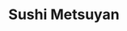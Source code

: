 ---
layout: place
title: "Sushi Metsuyan"
permalink: /new-jersey/teaneck/sushi-metsuyan.html
stateAbbr: NJ
stateName: New Jersey
cityName: Teaneck
seo:
  name: "Sushi Metsuyan"
  type: Restaurant
  links: http://www.metsuyanteaneck.com/
description: "Sushi Metsuyan serves delicious sushi in Teaneck, New Jersey. Try fresh Japanese dishes for a great dining experience. "
place_id: ChIJj6hCU-vwwokRHFNZAc1UfH0
photos:
  - name: >-
      places/ChIJj6hCU-vwwokRHFNZAc1UfH0/photos/AeeoHcJjg-u_0AABklyz60vvlqJFEmHxax8OwaSImEt3wV6Byg3M0HZMhtfCCwrKaTDWW6WQUarrum9tSU29j2iURXuUmFR-0cCbu5U4dZU8Rg3vwxbuq1PV7FYHxVDzlB9zcs3EILhnij7CAIZxMwqeHFZTAzu1zHp3dEGSY9sERc1RXC9KrEC0CL50-fyfRjSEldS2csp2qWQCnZJQDIxZUotqCtHdnxlM5M-OjOGOaeA537EToqkfKINF3qilzw7XXIgYv_kjspSKY6NInYIC3s39zn5rm2nQ9Sno0Pvbzs8nAnYrZQ_iJjhnJxLjUAZK82P_drkCG3AOu5E6fKB5b0a2mut9gZr0yJvBJNC32QV34_-T7HAp05bFTotUwhAXuJ61y8qlP6fXbb4G6vUYeWEImnUjg2L9artK8ACDSTqqx2ao
    widthPx: 1848
    heightPx: 4000
    authorAttributions:
      - displayName: Menachem S. Brisk
        uri: https://maps.google.com/maps/contrib/100073828565434441803
        photoUri: >-
          https://lh3.googleusercontent.com/a-/ALV-UjXvod87X99X_rCIv7f-Aq2keHIEAI5Uma3uBF6OL7d5eHydIZ9UsQ=s100-p-k-no-mo
    flagContentUri: >-
      https://www.google.com/local/imagery/report/?cb_client=maps_api_places.places_api&image_key=!1e10!2sCIHM0ogKEICAgIDBqtnK4wE&hl=en-US
    googleMapsUri: >-
      https://www.google.com/maps/place//data=!3m4!1e2!3m2!1sCIHM0ogKEICAgIDBqtnK4wE!2e10!4m2!3m1!1s0x89c2f0eb5342a88f:0x7d7c54cd0159531c
  - name: >-
      places/ChIJj6hCU-vwwokRHFNZAc1UfH0/photos/AeeoHcIu3dlgGfAhTGIUwXfs0Xv3QNOshTIigS-91P7v-IM8P0gjhGw_TRF55UDY5sIzBT-Mcyz9cqXCTCPKo4tvZp10Yz0AtoAvWalP4lVn9X1-FnTHAOPyKDrXEtERa2T2qk9YvnVOQNczVMFNAXa9y4HWyMQrmrC0_kDT4WizQr1J_iTI5hkMwhxHtxoyJQqXZ_kGrhdA2F_qZ6gPh7vxHPH2zoWEe1E7o6VjUAeo87PUWor0Z1xcPfAkVmuGFOj6xPSzNvuXSaE4XUM3DnQ1HFELD-Nde4lqsnXQ5UiDtzsyLK-sh6v8uPzqMaMhsIsKjhuK1-BDhDSPArfJ4cG-nZQqLer8R9lLllbUeWEqk7-tItJR29UeJTps17LkU7YNEvK361mhFQnzXo4BtHMUnuHVzCnrEdX14jSie0rFzUSLFX7w
    widthPx: 4032
    heightPx: 1908
    authorAttributions:
      - displayName: Hershy Reisman
        uri: https://maps.google.com/maps/contrib/104787221017586221081
        photoUri: >-
          https://lh3.googleusercontent.com/a-/ALV-UjXLg7K9lSD1UFyWd1euLXNLYey_ileJdAwikJn_LBKHdjh_kIht=s100-p-k-no-mo
    flagContentUri: >-
      https://www.google.com/local/imagery/report/?cb_client=maps_api_places.places_api&image_key=!1e10!2sCIHM0ogKEICAgICcxp7CsgE&hl=en-US
    googleMapsUri: >-
      https://www.google.com/maps/place//data=!3m4!1e2!3m2!1sCIHM0ogKEICAgICcxp7CsgE!2e10!4m2!3m1!1s0x89c2f0eb5342a88f:0x7d7c54cd0159531c
  - name: >-
      places/ChIJj6hCU-vwwokRHFNZAc1UfH0/photos/AeeoHcKNtH1JotMu1Hwz7WGyjBkhJ9gQNOUr37MRBsiIUWCFRL6hWUqG4kib9x_i-eDguw3Fe376ex15u40OeTSx2RBxhVLkDk_V3bkZvvDAZHUtYCxy7fLYb-FJhuKZRV7fTyXDBXpCQVt3gU1dDUjggOs6R8oXlOhoWnSFx7Q17t4CJCLSyo1imJbMRnMCayVUnH7E0GGsiK8FpdGsUEGEemk-IDG-4Tor_PEdnJK2ByxOZOnEYlpNFoXCq4iaDMQHMARPBBaGxB-_s-AzzkTaYnoxKZDF4mahtkrhh0KVLY4vgqUhkJnj6uXuDisLArC9WxpVpzkpxGgYihm_5CQktx5BIMQCbhgM_gmlO-PH8QSjOY4owWR4r7fZuPuqRZiy1W6GPBRQb91rHiB7hklHIneWbJYKdsYBrnPYtX-UiECyCQ
    widthPx: 2268
    heightPx: 4032
    authorAttributions:
      - displayName: Jane Sh
        uri: https://maps.google.com/maps/contrib/116859486288238665521
        photoUri: >-
          https://lh3.googleusercontent.com/a-/ALV-UjXqfnXPgloM_jQdz4nwDBpFuKJOtZiUgCLK1RJi1q4pdgafSBtIkQ=s100-p-k-no-mo
    flagContentUri: >-
      https://www.google.com/local/imagery/report/?cb_client=maps_api_places.places_api&image_key=!1e10!2sCIHM0ogKEICAgIDXye7ZYw&hl=en-US
    googleMapsUri: >-
      https://www.google.com/maps/place//data=!3m4!1e2!3m2!1sCIHM0ogKEICAgIDXye7ZYw!2e10!4m2!3m1!1s0x89c2f0eb5342a88f:0x7d7c54cd0159531c
  - name: >-
      places/ChIJj6hCU-vwwokRHFNZAc1UfH0/photos/AeeoHcIVtEnX1Yur-NKGGtt5wgDRcwSpM5lqkv1Cvew_XW6UfXSGMYHJEOk-oHNwfxhNF_MZiTbk6Yz4L0Tv-_f8Uh5ufgfwh0lUbGAmguzSms-vQuggelmCVLQ7Ladg8mpW5skKSSgzG-m738Toem59aUlZQqfU3pRvJfG6Vr65xh5_oGEwL_E0EefTag5QvL4kSGdsBe6kUXJQcXehtzv_0OMctvjhgW0DcEuVBn2TYRdqHmZCcxMji7J-PDbyZkfFUKgSsxKIOC0L-w6LSGJxGfsCKZSuU2HSTyL5u-Cm5R8D8LrHsKgCRcxM6_Jsr_vohZNRhGB6clfFda69U6qLot8OgNsRxSmdtsPdBBZ1YdlKeNe97yeo1z2rcXobEsYJq1ILbQAzHHgZSqj8abIoxeM0sZasQgFsromuo7RoFhz2KXZj
    widthPx: 3024
    heightPx: 4032
    authorAttributions:
      - displayName: Jeanne “beanso6” Waxman
        uri: https://maps.google.com/maps/contrib/106578153764695704519
        photoUri: >-
          https://lh3.googleusercontent.com/a/ACg8ocLRIECy5LnbM13Mx2jHzzoFr4YbNAq5-OpUAOrwu1Ivzu7v1A=s100-p-k-no-mo
    flagContentUri: >-
      https://www.google.com/local/imagery/report/?cb_client=maps_api_places.places_api&image_key=!1e10!2sCIHM0ogKEICAgID_9vGq3QE&hl=en-US
    googleMapsUri: >-
      https://www.google.com/maps/place//data=!3m4!1e2!3m2!1sCIHM0ogKEICAgID_9vGq3QE!2e10!4m2!3m1!1s0x89c2f0eb5342a88f:0x7d7c54cd0159531c
  - name: >-
      places/ChIJj6hCU-vwwokRHFNZAc1UfH0/photos/AeeoHcKTW_fRqiegA_Z097nfZQsFkJVS3CHU6PjpxdtEgwodgNjGkvxwvemg9KEng-3stLjvLER4dh-K3VJAzUbLLmu6g_h3nIx59Ik61NBGncr9eihFGo5xXgv0ZjB-H4NzUbnn45Ggnjap4a1d_9Jd13xYjdN5IE5VWGFJxX-RLfZJIpH73_XLgEa3Ad-EUXLvyVmv_sIkmfZSzu-OiB_JzZF_AYzfAKnWoEOfn6SSpDrdjGsDVCK0jlBFkssynsVxJAfiIPfNvJ0P_yDuQJyypbX5ncynCMmGBezUSk5kFYM1iveDcnq-uFGFoe7Hu2Zf2ly1X_n14ax3sU_3fjpd3aoZ0MY8GB1j38zV3PvzXhL86Onin9wbEofKKDROpVSVr7AK8i5zCGkRdvmaCo_TBZSvsZ6hl-zU8UJvHPCnBAKq1w
    widthPx: 4032
    heightPx: 3024
    authorAttributions:
      - displayName: David Bar-Shain
        uri: https://maps.google.com/maps/contrib/105682599889245506108
        photoUri: >-
          https://lh3.googleusercontent.com/a-/ALV-UjXkHFEedGHl1UWuYHViSGsq5dwvRvyKUfy0y22FIxn_iVfLVudLYA=s100-p-k-no-mo
    flagContentUri: >-
      https://www.google.com/local/imagery/report/?cb_client=maps_api_places.places_api&image_key=!1e10!2sCIHM0ogKEICAgICchL2ZCg&hl=en-US
    googleMapsUri: >-
      https://www.google.com/maps/place//data=!3m4!1e2!3m2!1sCIHM0ogKEICAgICchL2ZCg!2e10!4m2!3m1!1s0x89c2f0eb5342a88f:0x7d7c54cd0159531c
  - name: >-
      places/ChIJj6hCU-vwwokRHFNZAc1UfH0/photos/AeeoHcKEx2cQGTffJvVN3IVZ06iRhX__YLuzcoSF1SdQgtGQivx_xlKuZgmA7jediV6WphuyE-z0o2MZSMz6gSLXYfCt9Faenk0ORH5WFAC7zgyqD0wkvUiB-qK1PZP3tSaEYDx5a-7_gLD1Z0pXro1djz6Nz4QEwc6i1x4VVcYxIlILQMHm1SaA30-omSgAwLKWjcOuNO2-QPUALHAIAEGetjipkd_NuxAZGXAPKfzGGqiIXZPE2VBMH95rOhKowk41M5FZ381iauAVEH_6BtH7YnJzj9Miy2MZ9iuG9GRCK7MYtmHvozeXfxCB4fP7yKSK1unt9nJEX7a-14jJ86khIYon5_FhlqXP7t7qSc7j7YS_m4Z8bvm6UIRicLXaXUJoSjTN_VZSt9CTlRvopFcz0Rm5SY23uATiAHgbvQ52guhbhyys
    widthPx: 3000
    heightPx: 4000
    authorAttributions:
      - displayName: Yitzi Bamberger
        uri: https://maps.google.com/maps/contrib/112747685983647575451
        photoUri: >-
          https://lh3.googleusercontent.com/a-/ALV-UjVxfBXG_-ub0V7VQNUhGsFLFfM-KyIHa2oFEs5eDQJtRbzGrj0=s100-p-k-no-mo
    flagContentUri: >-
      https://www.google.com/local/imagery/report/?cb_client=maps_api_places.places_api&image_key=!1e10!2sCIHM0ogKEICAgICZ7LvdrwE&hl=en-US
    googleMapsUri: >-
      https://www.google.com/maps/place//data=!3m4!1e2!3m2!1sCIHM0ogKEICAgICZ7LvdrwE!2e10!4m2!3m1!1s0x89c2f0eb5342a88f:0x7d7c54cd0159531c
  - name: >-
      places/ChIJj6hCU-vwwokRHFNZAc1UfH0/photos/AeeoHcIhgO8GBFNOoSYLmYEEncS595GZVDXv6iBB4JWQo71efNRsw3tD_tLObQp6H6G1fqrGCzP2b1I6WtR01yvEH1p4MXzElrHdeNjIulb4bDQQUt8poWPiPwzng6hsipVPDoukTeNL4rP7I-4bo1fpC6O4ZIOKn1YyDJxe0StslhNLam1s9oKewcCeVVREZJa-2SA6VVF60Q9Zg0c1rbrZdHZf0-c8OeqwUF0f7ABygKldCWuBkGF_RYRRE6a6vPtzO3dZZZmotXVlgGQllqrhzAAHZxGvIpNo2x6hQqbxQlhF-pol6gVpCoN3gmfE2XNvoiZGmvi9okDhtTgRa48Sw1si-RXGOTu21p6WDCT3tVtih5_0aNTCjbGoVfU7gmzBCIgcHVBkPh9oNOF4U0GOOqyPJrN-h88FBTGgw6Zqma1Nb7Q
    widthPx: 2700
    heightPx: 4800
    authorAttributions:
      - displayName: Jane Sh
        uri: https://maps.google.com/maps/contrib/116859486288238665521
        photoUri: >-
          https://lh3.googleusercontent.com/a-/ALV-UjXqfnXPgloM_jQdz4nwDBpFuKJOtZiUgCLK1RJi1q4pdgafSBtIkQ=s100-p-k-no-mo
    flagContentUri: >-
      https://www.google.com/local/imagery/report/?cb_client=maps_api_places.places_api&image_key=!1e10!2sCIHM0ogKEICAgIDXye7Z0wE&hl=en-US
    googleMapsUri: >-
      https://www.google.com/maps/place//data=!3m4!1e2!3m2!1sCIHM0ogKEICAgIDXye7Z0wE!2e10!4m2!3m1!1s0x89c2f0eb5342a88f:0x7d7c54cd0159531c
  - name: >-
      places/ChIJj6hCU-vwwokRHFNZAc1UfH0/photos/AeeoHcKWK1QmkLzZYyoFjexhyDqjU2EfQYtvhCsJnDmikk-bCs_piv1ue6hw7tjrhpez6Q7y56fLF0GGHgrmmDX3JBZXBkqKZfB0ctOCJKaaWzFI37fZFnwK2nBIHhqMvGwE0TiVK7eVMeXCLbZ_4eGnflTSOSgkOj8CYneY9n7wlgntDrvRWuQ38Ntmwynrv-VmMxpJs6xkl2khfMT23-lr74ICYOj6LICuDsn1-PgPa933T3K6FZZ_CA4mnjkw-ylthA0XPQJkxa3oscdEt1yjgs8XKVErP300QM_k6hYeVT0V96FeHVtS2WMo1wJb8aqKjzZ5ZWKpg9-avzrfIo_LPl2wBDF8jM4lEBzf5R_L5Xc1nmjenXlJnFJvdzawVlyKsCM8ACMlVKnUj7yH-uSWAerafEawFa8PiSKRwheVrkZPdaj9
    widthPx: 2700
    heightPx: 4800
    authorAttributions:
      - displayName: Dudie Silberman
        uri: https://maps.google.com/maps/contrib/117915942449428526152
        photoUri: >-
          https://lh3.googleusercontent.com/a/ACg8ocIqd81h1KtaWfZllpfcY872IYIDLqnhhmA1UdAnW663Tdhzg1w=s100-p-k-no-mo
    flagContentUri: >-
      https://www.google.com/local/imagery/report/?cb_client=maps_api_places.places_api&image_key=!1e10!2sCIHM0ogKEICAgID44omV4AE&hl=en-US
    googleMapsUri: >-
      https://www.google.com/maps/place//data=!3m4!1e2!3m2!1sCIHM0ogKEICAgID44omV4AE!2e10!4m2!3m1!1s0x89c2f0eb5342a88f:0x7d7c54cd0159531c
  - name: >-
      places/ChIJj6hCU-vwwokRHFNZAc1UfH0/photos/AeeoHcJ4Bklt8ZmS7V8-pzHxqGhbC9pcNgN9eVCv9QbMeefK092kWAg4dh-kLklJxYsngcYhQlQgEf2UkAjA7Tpx4bPN8Hl-hcBJmtT3V5pVa2iN6Ud0ROzYDQwm9O2R-74-WtQih7xXXIcBkZhXSozEWXC3lSJZmOE72dDyIOZLGoenO1TiZkxL1hkjhXVtGqqSSGNOisVPmTwA9MoArO5aEZ39KUvg8lTFwvRZ0TrIELVReVIkOsP4Uabrjro4O_r75L_YAXQbtsjF_81IDKqKxQPNN264xFBjSmtWd4iyLcBgU-yaX8n9F40IEQEgAWv10f8E57m9h5p8BlDEyRHOGBCELJnxN91nMj81_iODHX9GRokEZ2fmzV_h_8OiEi1iQELyJH4Tc_6sVhMFd8B-mdaFJMZ3ADyhwqi3j4v1RrUA2MzZ
    widthPx: 3411
    heightPx: 1816
    authorAttributions:
      - displayName: Moshe Chaim Raices
        uri: https://maps.google.com/maps/contrib/104894566113430223152
        photoUri: >-
          https://lh3.googleusercontent.com/a-/ALV-UjUtxAnfGWqUAOvMiY2htGsr9ssG7crfUnIpict7emmWLynNu0mkFw=s100-p-k-no-mo
    flagContentUri: >-
      https://www.google.com/local/imagery/report/?cb_client=maps_api_places.places_api&image_key=!1e10!2sCIHM0ogKEICAgICah-3q7QE&hl=en-US
    googleMapsUri: >-
      https://www.google.com/maps/place//data=!3m4!1e2!3m2!1sCIHM0ogKEICAgICah-3q7QE!2e10!4m2!3m1!1s0x89c2f0eb5342a88f:0x7d7c54cd0159531c
  - name: >-
      places/ChIJj6hCU-vwwokRHFNZAc1UfH0/photos/AeeoHcJBS_jFhaCWN_JtsUdns19Ig_S2TkxKB6bdGL7tqh937PcH9Q8eZ28aDTnQzZy7QImOmLsEYg6QwSwh5oAcet5luTE7QMyN3IY_jhgcyM8ZGKdEwDTeYy9_uCltYTIis2A0OCwbz6OUxJxHhL5raK5t-d1-l7PpB5ZSXrMHRwIHkeXfOEPF5-uDGTjdKajtb-UnKj8Pd3kXhgvoNxv7QONyVz-D8hVsglcsruhWLtxONL3NAPMZM-KVrRyrUj9dsQSnKTXga77B72474I5iL_36_1e6N5PZPleDXDP_uFOAXq3ZqQkyy6BGsNIpC-cDXwmy6Mv9HP0EV9-wSYLXMtaH5yITsRG7bAz42Nj61UZrp-pqRpAPKgwQHUrgTkfdKKW7U7-3orNikJdYLUuXG8qWo_586-ELUcbYpCR1N8jv1vo
    widthPx: 3072
    heightPx: 4080
    authorAttributions:
      - displayName: Kay Bay
        uri: https://maps.google.com/maps/contrib/114355169677522138773
        photoUri: >-
          https://lh3.googleusercontent.com/a/ACg8ocKtvr1qP4THj_PvAjKXOl8gQoHel5xSj2yjpIFUsafyIUS-2A=s100-p-k-no-mo
    flagContentUri: >-
      https://www.google.com/local/imagery/report/?cb_client=maps_api_places.places_api&image_key=!1e10!2sCIHM0ogKEICAgIDpofKTkAE&hl=en-US
    googleMapsUri: >-
      https://www.google.com/maps/place//data=!3m4!1e2!3m2!1sCIHM0ogKEICAgIDpofKTkAE!2e10!4m2!3m1!1s0x89c2f0eb5342a88f:0x7d7c54cd0159531c
address: 192 W Englewood Ave, Teaneck, NJ 07666, USA
street: 192 W Englewood Ave
city: Teaneck
state: NJ
zip: '07666'
country: USA
neighborhood: null
latitude: '40.901091'
longitude: '-74.006563'
accessibility_options:
  wheelchairAccessibleParking: true
  wheelchairAccessibleEntrance: true
  wheelchairAccessibleRestroom: true
  wheelchairAccessibleSeating: true
business_status: OPERATIONAL
name: Sushi Metsuyan
google_maps_links:
  directionsUri: >-
    https://www.google.com/maps/dir//''/data=!4m7!4m6!1m1!4e2!1m2!1m1!1s0x89c2f0eb5342a88f:0x7d7c54cd0159531c!3e0
  placeUri: https://maps.google.com/?cid=9042195391320773404
  writeAReviewUri: >-
    https://www.google.com/maps/place//data=!4m3!3m2!1s0x89c2f0eb5342a88f:0x7d7c54cd0159531c!12e1
  reviewsUri: >-
    https://www.google.com/maps/place//data=!4m4!3m3!1s0x89c2f0eb5342a88f:0x7d7c54cd0159531c!9m1!1b1
  photosUri: >-
    https://www.google.com/maps/place//data=!4m3!3m2!1s0x89c2f0eb5342a88f:0x7d7c54cd0159531c!10e5
primary_type: Sushi Restaurant
opening_hours:
  regular:
    - 'Monday: 11:00 AM – 8:30 PM'
    - 'Tuesday: 11:00 AM – 8:30 PM'
    - 'Wednesday: 11:00 AM – 8:30 PM'
    - 'Thursday: 11:00 AM – 8:30 PM'
    - 'Friday: 11:00 AM – 2:30 PM'
    - 'Saturday: Closed'
    - 'Sunday: 12:30 – 8:30 PM'
  current:
    - 'Monday: 11:00 AM – 8:30 PM'
    - 'Tuesday: 11:00 AM – 8:30 PM'
    - 'Wednesday: 11:00 AM – 8:30 PM'
    - 'Thursday: 11:00 AM – 8:30 PM'
    - 'Friday: 11:00 AM – 2:30 PM'
    - 'Saturday: Closed'
    - 'Sunday: 12:30 – 8:30 PM'
secondary_opening_hours:
  regular:
    weekdayDescriptions: null
    type: null
  current:
    weekdayDescriptions: null
    type: null
phone: (201) 837-8000
price_level: PRICE_LEVEL_MODERATE
price_range: $20 &ndash; $30
rating: '4.3'
rating_count: 0
website: http://www.metsuyanteaneck.com/
reviews: null
parking_options: null
payment_options: null
allow_dogs: null
curbside_pickup: null
delivery: null
dine_in: null
good_for_children: null
good_for_groups: null
good_for_sports: null
live_music: null
menu_for_children: null
outdoor_seating: null
reservable: null
restroom: null
serves_beer: null
serves_breakfast: null
serves_brunch: null
serves_cocktails: null
serves_coffee: null
serves_dinner: null
serves_dessert: null
serves_lunch: null
serves_vegetarian_food: null
serves_wine: null
takeout: null
update_category: essentials
summary: null

---